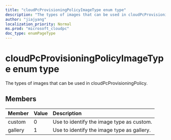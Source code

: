 ```yaml
---
title: "cloudPcProvisioningPolicyImageType enum type"
description: "The types of images that can be used in cloudPcProvisioningPolicy. "
author: "jiajyang"
localization_priority: Normal
ms.prod: "microsoft_cloudpc"
doc_type: enumPageType
---
```


# cloudPcProvisioningPolicyImageType enum type

The types of images that can be used in cloudPcProvisioningPolicy.

## Members

|Member|Value|Description|
|:---|:---|:---|
|custom|0|Use to identify the image type as custom.|
|gallery|1|Use to identify the image type as gallery.|
